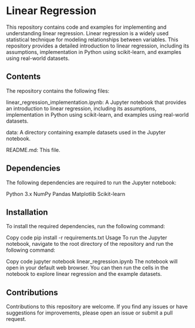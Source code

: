 # Linear Regression

This repository contains code and examples for implementing and understanding linear regression. Linear regression is a widely used statistical technique for modeling relationships between variables. This repository provides a detailed introduction to linear regression, including its assumptions, implementation in Python using scikit-learn, and examples using real-world datasets.

## Contents
The repository contains the following files:

linear_regression_implementation.ipynb: A Jupyter notebook that provides an introduction to linear regression, including its assumptions, implementation in Python using scikit-learn, and examples using real-world datasets.

data: A directory containing example datasets used in the Jupyter notebook.

README.md: This file.


## Dependencies
The following dependencies are required to run the Jupyter notebook:

Python 3.x
NumPy
Pandas
Matplotlib
Scikit-learn

## Installation
To install the required dependencies, run the following command:

Copy code
pip install -r requirements.txt
Usage
To run the Jupyter notebook, navigate to the root directory of the repository and run the following command:

Copy code
jupyter notebook linear_regression.ipynb
The notebook will open in your default web browser. You can then run the cells in the notebook to explore linear regression and the example datasets.

## Contributions
Contributions to this repository are welcome. If you find any issues or have suggestions for improvements, please open an issue or submit a pull request.
